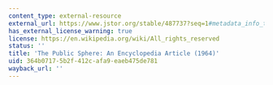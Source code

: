 ```yaml
---
content_type: external-resource
external_url: https://www.jstor.org/stable/487737?seq=1#metadata_info_tab_contents
has_external_license_warning: true
license: https://en.wikipedia.org/wiki/All_rights_reserved
status: ''
title: 'The Public Sphere: An Encyclopedia Article (1964)'
uid: 364b0717-5b2f-412c-afa9-eaeb475de781
wayback_url: ''
---
```

